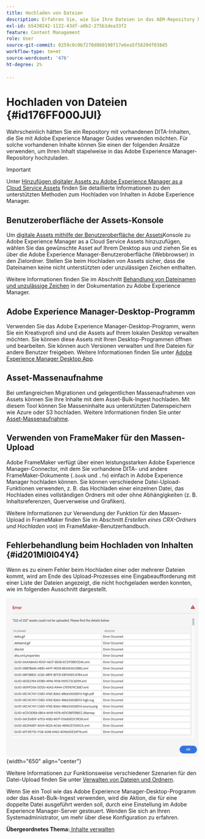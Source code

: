 ```yaml
---
title: Hochladen von Dateien
description: Erfahren Sie, wie Sie Ihre Dateien in das AEM-Repository hochladen und Fehler beheben können. Kennenlernen der Assets-Konsolen-Benutzeroberfläche, des AEM-Desktop-Programms und der Massenaufnahme von Assets und Verwenden von FrameMaker für den Massen-Upload
exl-id: b5430242-1122-43df-a0b2-275b1dea33f2
feature: Content Management
role: User
source-git-commit: 0259c0c0b7270d860198f17e6ea5f5829df038d5
workflow-type: tm+mt
source-wordcount: '476'
ht-degree: 2%

---
```


# Hochladen von Dateien {#id176FF000JUI}

Wahrscheinlich hätten Sie ein Repository mit vorhandenen DITA-Inhalten, die Sie mit Adobe Experience Manager Guides verwenden möchten. Für solche vorhandenen Inhalte können Sie einen der folgenden Ansätze verwenden, um Ihren Inhalt stapelweise in das Adobe Experience Manager-Repository hochzuladen.

>[!IMPORTANT]
>
> Unter [Hinzufügen digitaler Assets zu Adobe Experience Manager as a Cloud Service Assets](https://experienceleague.adobe.com/docs/experience-manager-cloud-service/assets/manage/add-assets.html) finden Sie detaillierte Informationen zu den unterstützten Methoden zum Hochladen von Inhalten in Adobe Experience Manager.

## Benutzeroberfläche der Assets-Konsole

Um [digitale Assets mithilfe der Benutzeroberfläche der Assets](https://experienceleague.adobe.com/docs/experience-manager-cloud-service/assets/manage/add-assets.html#filename-handling#upload-assets)Konsole zu Adobe Experience Manager as a Cloud Service Assets hinzuzufügen, wählen Sie das gewünschte Asset auf Ihrem Desktop aus und ziehen Sie es über die Adobe Experience Manager-Benutzeroberfläche \(Webbrowser\) in den Zielordner. Stellen Sie beim Hochladen von Assets sicher, dass die Dateinamen keine nicht unterstützten oder unzulässigen Zeichen enthalten.

Weitere Informationen finden Sie im Abschnitt [Behandlung von Dateinamen und unzulässige Zeichen](https://experienceleague.adobe.com/docs/experience-manager-cloud-service/assets/manage/add-assets.html#filename-handling) in der Dokumentation zu Adobe Experience Manager.

## Adobe Experience Manager-Desktop-Programm

Verwenden Sie das Adobe Experience Manager-Desktop-Programm, wenn Sie ein Kreativprofi sind und die Assets auf Ihrem lokalen Desktop verwalten möchten. Sie können diese Assets mit Ihren Desktop-Programmen öffnen und bearbeiten. Sie können auch Versionen verwalten und Ihre Dateien für andere Benutzer freigeben. Weitere Informationen finden Sie unter [Adobe Experience Manager Desktop App](https://experienceleague.adobe.com/docs/experience-manager-desktop-app/using/using.html?lang=de).

## Asset-Massenaufnahme

Bei umfangreichen Migrationen und gelegentlichen Massenaufnahmen von Assets können Sie Ihre Inhalte mit dem Asset-Bulk-Ingest hochladen. Mit diesem Tool können Sie Masseninhalte aus unterstützten Datenspeichern wie Azure oder S3 hochladen. Weitere Informationen finden Sie unter [Asset-Massenaufnahme](https://experienceleague.adobe.com/docs/experience-manager-cloud-service/assets/manage/add-assets.html?lang=en#asset-bulk-ingestor).

## Verwenden von FrameMaker für den Massen-Upload

Adobe FrameMaker verfügt über einen leistungsstarken Adobe Experience Manager-Connector, mit dem Sie vorhandene DITA- und andere FrameMaker-Dokumente \(`.book` und `.fm`\) einfach in Adobe Experience Manager hochladen können. Sie können verschiedene Datei-Upload-Funktionen verwenden, z. B. das Hochladen einer einzelnen Datei, das Hochladen eines vollständigen Ordners mit oder ohne Abhängigkeiten \(z. B. Inhaltsreferenzen, Querverweise und Grafiken\).

Weitere Informationen zur Verwendung der Funktion für den Massen-Upload in FrameMaker finden Sie im Abschnitt *Erstellen eines CRX-Ordners und Hochladen von*) im FrameMaker-Benutzerhandbuch.

## Fehlerbehandlung beim Hochladen von Inhalten {#id201MI0I04Y4}

Wenn es zu einem Fehler beim Hochladen einer oder mehrerer Dateien kommt, wird am Ende des Upload-Prozesses eine Eingabeaufforderung mit einer Liste der Dateien angezeigt, die nicht hochgeladen werden konnten, wie im folgenden Ausschnitt dargestellt.

![](images/uuid-files-failed-to-upload_cs.png){width="650" align="center"}

Weitere Informationen zur Funktionsweise verschiedener Szenarien für den Datei-Upload finden Sie unter [Verwalten von Dateien und Ordnern](authoring-file-management.md#).

Wenn Sie ein Tool wie das Adobe Experience Manager-Desktop-Programm oder das Asset-Bulk-Ingest verwenden, wird die Aktion, die für eine doppelte Datei ausgeführt werden soll, durch eine Einstellung im Adobe Experience Manager-Server gesteuert. Wenden Sie sich an Ihren Systemadministrator, um mehr über diese Konfiguration zu erfahren.

**Übergeordnetes Thema:**[ Inhalte verwalten](authoring.md)
